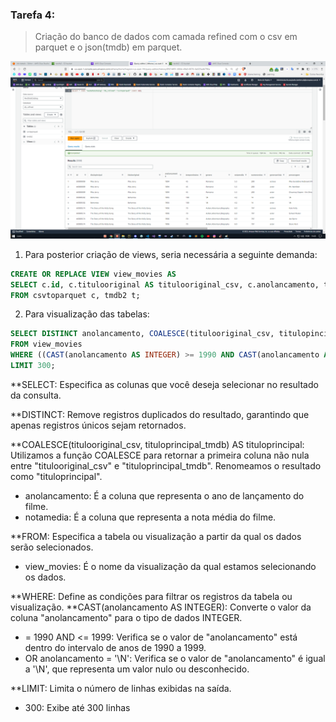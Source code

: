 ### Tarefa 4:

> Criação do banco de dados com camada refined com o csv em parquet e o json(tmdb) em parquet.

![Tables criadas](img/tabelasparquetrefinadas.png)

1. Para posterior criação de views, seria necessária a seguinte demanda:

~~~sql
CREATE OR REPLACE VIEW view_movies AS
SELECT c.id, c.titulooriginal AS titulooriginal_csv, c.anolancamento, t.titulopincipal AS tituloprincipal_tmdb, t.notamedia
FROM csvtoparquet c, tmdb2 t;
~~~

2. Para visualização das tabelas:

~~~sql
SELECT DISTINCT anolancamento, COALESCE(titulooriginal_csv, titulopincipal_tmdb) AS tituloprincipal, notamedia
FROM view_movies
WHERE ((CAST(anolancamento AS INTEGER) >= 1990 AND CAST(anolancamento AS INTEGER) <= 1999) OR anolancamento = '\N')
LIMIT 300;
~~~

**SELECT: Especifica as colunas que você deseja selecionar no resultado da consulta.

**DISTINCT: Remove registros duplicados do resultado, garantindo que apenas registros únicos sejam retornados. 

**COALESCE(titulooriginal_csv, tituloprincipal_tmdb) AS tituloprincipal: Utilizamos a função COALESCE para retornar a primeira coluna não nula entre "titulooriginal_csv" e "tituloprincipal_tmdb". Renomeamos o resultado como "tituloprincipal".

  * anolancamento: É a coluna que representa o ano de lançamento do filme.
  * notamedia: É a coluna que representa a nota média do filme.

**FROM: Especifica a tabela ou visualização a partir da qual os dados serão selecionados.

  * view_movies: É o nome da visualização da qual estamos selecionando os dados.

**WHERE: Define as condições para filtrar os registros da tabela ou visualização.
**CAST(anolancamento AS INTEGER): Converte o valor da coluna "anolancamento" para o tipo de dados INTEGER.

  * = 1990 AND <= 1999: Verifica se o valor de "anolancamento" está dentro do intervalo de anos de 1990 a 1999.
  * OR anolancamento = '\N': Verifica se o valor de "anolancamento" é igual a '\N', que representa um valor nulo ou desconhecido.

**LIMIT: Limita o número de linhas exibidas na saída.

  * 300: Exibe até 300 linhas